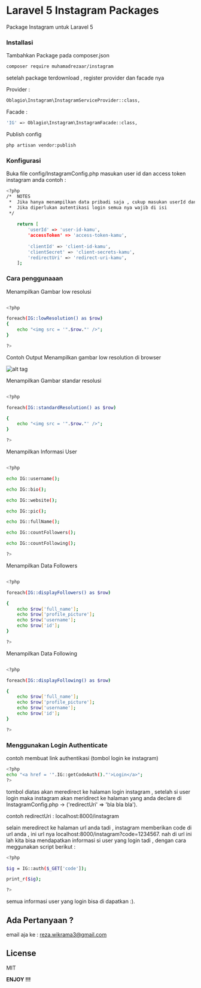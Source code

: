 # Laravel 5 Instagram Packages
Package Instagram untuk Laravel 5

### Installasi

Tambahkan Package pada composer.json
```sh
composer require muhamadrezaar/instagram
```
setelah package terdownload , register  provider  dan facade nya

Provider :
```sh
Oblagio\Instagram\InstagramServiceProvider::class,
```
Facade :
```sh
'IG' => Oblagio\Instagram\InstagramFacade::class,
```

Publish config
```sh
php artisan vendor:publish
```

### Konfigurasi

Buka file config/InstagramConfig.php
masukan user id dan access token instagram anda
contoh :
```sh
<?php
/* 	NOTES
 *  Jika hanya menampilkan data pribadi saja , cukup masukan userId dan accesToken
 *  Jika diperlukan autentikasi login semua nya wajib di isi 
 */
	
	return [
		'userId' => 'user-id-kamu',
		'accessToken' => 'access-token-kamu',
		
		'clientId' => 'client-id-kamu',
		'clientSecret' => 'client-secrets-kamu',
		'redirectUri' => 'redirect-uri-kamu',
	];

```

### Cara penggunaaan

Menampilkan Gambar low resolusi
  
```sh

<?php

foreach(IG::lowResolution() as $row)
{
	echo "<img src = '".$row."' />";
}

?>
```
Contoh Output Menampilkan gambar low resolution di browser

![alt tag](http://s15.postimg.org/n8nhl6r8r/low_resoulution.png)




Menampilkan Gambar standar resolusi

```sh

<?php

foreach(IG::standardResolution() as $row)

{
	echo "<img src = '".$row."' />";
}

?>

```

Menampilkan Informasi User

```sh

<?php

echo IG::username();

echo IG::bio(); 

echo IG::website();

echo IG::pic();

echo IG::fullName();

echo IG::countFollowers();

echo IG::countFollowing();

?>


```

Menampilkan Data Followers

```sh

<?php

foreach(IG::displayFollowers() as $row)

{
	echo $row['full_name'];
	echo $row['profile_picture'];
	echo $row['username'];
	echo $row['id'];
}

?>

```

Menampilkan Data Following

```sh

<?php

foreach(IG::displayFollowing() as $row)

{
	echo $row['full_name'];
	echo $row['profile_picture'];
	echo $row['username'];
	echo $row['id'];
}

?>

```

### Menggunakan Login Authenticate

contoh membuat link authentikasi (tombol login ke instagram)

```sh
<?php
echo "<a href = '".IG::getCodeAuth()."'>Login</a>";
?>
```
tombol diatas akan meredirect ke halaman login instagram , setelah si user login maka instagram akan meridirect ke halaman yang anda declare di InstagramConfig.php -> ('redirectUri' => 'bla bla bla').

contoh redirectUri : localhost:8000/instagram

selain meredirect ke halaman url anda tadi , instagram memberikan code di url anda , ini url nya localhost:8000/instagram?code=1234567.
nah di url ini lah kita bisa mendapatkan informasi si user yang login tadi , dengan 
cara meggunakan script berikut :

```sh
<?php

$ig = IG::auth($_GET['code']);

print_r($ig);

?>
```

semua informasi user yang login bisa di dapatkan :).



## Ada Pertanyaan ?

email aja ke : reza.wikrama3@gmail.com

## License

MIT

**ENJOY !!!**